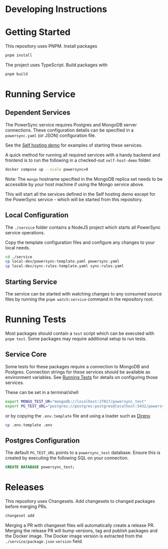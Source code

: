 # Developing Instructions

# Getting Started

This repository uses PNPM. Install packages

```bash
pnpm install
```

The project uses TypeScript. Build packages with

```bash
pnpm build
```

# Running Service

## Dependent Services

The PowerSync service requires Postgres and MongoDB server connections. These configuration details can be specified in a `powersync.yaml` (or JSON) configuration file.

See the [Self hosting demo](https://github.com/powersync-ja/self-host-demo) for examples of starting these services.

A quick method for running all required services with a handy backend and frontend is to run the following in a checked-out `self-host-demo` folder.

```bash
docker compose up --scale powersync=0
```

Note: The `mongo` hostname specified in the MongoDB replica set needs to be accessible by your host machine if using the Mongo service above.

This will start all the services defined in the Self hosting demo except for the PowerSync service - which will be started from this repository.

## Local Configuration

The `./service` folder contains a NodeJS project which starts all PowerSync service operations.

Copy the template configuration files and configure any changes to your local needs.

```bash
cd ./service
cp local-dev/powersync-template.yaml powersync.yaml
cp local-dev/sync-rules-template.yaml sync-rules.yaml
```

## Starting Service

The service can be started with watching changes to any consumed source files by running the `pnpm watch:service` command in the repository root.

# Running Tests

Most packages should contain a `test` script which can be executed with `pnpm test`. Some packages may require additional setup to run tests.

## Service Core

Some tests for these packages require a connection to MongoDB and Postgres. Connection strings for these services should be available as environment variables. See [Running Tests](#running-services) for details on configuring those services.

These can be set in a terminal/shell

```bash
export MONGO_TEST_UR="mongodb://localhost:27017/powersync_test"
export PG_TEST_URL="postgres://postgres:postgres@localhost:5432/powersync_test"
```

or by copying the `.env.template` file and using a loader such as [Direnv](https://direnv.net/)

```bash
cp .env.template .env
```

## Postgres Configuration

The default `PG_TEST_URL` points to a `powersync_test` database. Ensure this is created by executing the following SQL on your connection.

```SQL
CREATE DATABASE powersync_test;
```

# Releases

This repository uses Changesets. Add changesets to changed packages before merging PRs.

```bash
changeset add
```

Merging a PR with changeset files will automatically create a release PR. Merging the release PR will bump versions, tag and publish packages and the Docker image. The Docker image version is extracted from the `./service/package.json` `version` field.
